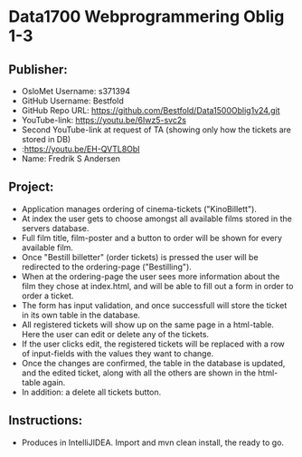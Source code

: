 # Data1700 Webprogrammering Oblig 1-3 
## Publisher:
* OsloMet Username: s371394
* GitHub Username: Bestfold
* GitHub Repo URL: https://github.com/Bestfold/Data1500Oblig1v24.git
* YouTube-link: https://youtu.be/6Iwz5-svc2s
* Second YouTube-link at request of TA (showing only how the tickets are stored in DB)
* :https://youtu.be/EH-QVTL8ObI
* Name: Fredrik S Andersen
  
## Project:
* Application manages ordering of cinema-tickets ("KinoBillett").
* At index the user gets to choose amongst all available films stored in the servers database. 
* Full film title, film-poster and a button to order will be shown for every available film.
* Once "Bestill billetter" (order tickets) is pressed the user will be redirected to the ordering-page ("Bestilling").
* When at the ordering-page the user sees more information about the film they chose at index.html, and will be able to fill out a form in order to order a ticket.
* The form has input validation, and once successfull will store the ticket in its own table in the database.
* All registered tickets will show up on the same page in a html-table. Here the user can edit or delete any of the tickets.
* If the user clicks edit, the registered tickets will be replaced with a row of input-fields with the values they want to change.
* Once the changes are confirmed, the table in the database is updated, and the edited ticket, along with all the others are shown in the html-table again.
* In addition: a delete all tickets button.

## Instructions:
* Produces in IntelliJIDEA. Import and mvn clean install, the ready to go.